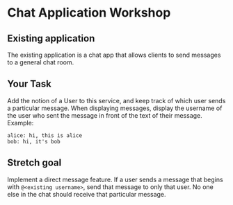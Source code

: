 # Chat Application Workshop

## Existing application

The existing application is a chat app that allows clients to send messages to a general chat room.

## Your Task

Add the notion of a User to this service, and keep track of which user
sends a particular message. When displaying messages, display the username of the
user who sent the message in front of the text of their message. Example:

```
alice: hi, this is alice
bob: hi, it's bob
```

## Stretch goal

Implement a direct message feature. If a user sends a message that begins with `@<existing username>`,
send that message to only that user. No one else in the chat should receive that particular message. 

